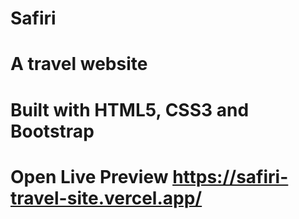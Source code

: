 # Safiri
# A travel website 
# Built with HTML5, CSS3 and Bootstrap
# Open Live Preview https://safiri-travel-site.vercel.app/
